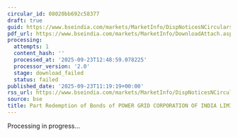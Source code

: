 ```yaml
---
circular_id: 08020bb692c58377
draft: true
guid: https://www.bseindia.com/markets/MarketInfo/DispNoticesNCirculars.aspx?Noticeid={E13B9110-C9EB-456B-966F-3FEED26C4DAE}&noticeno=20250923-19&dt=09/23/2025&icount=19&totcount=55&flag=0
pdf_url: https://www.bseindia.com/markets/MarketInfo/DownloadAttach.aspx?id=20250923-19&attachedId=
processing:
  attempts: 1
  content_hash: ''
  processed_at: '2025-09-23T12:48:59.078225'
  processor_version: '2.0'
  stage: download_failed
  status: failed
published_date: '2025-09-23T11:19:19+00:00'
rss_url: https://www.bseindia.com/markets/MarketInfo/DispNoticesNCirculars.aspx?Noticeid={E13B9110-C9EB-456B-966F-3FEED26C4DAE}&noticeno=20250923-19&dt=09/23/2025&icount=19&totcount=55&flag=0
source: bse
title: Part Redemption of Bonds of POWER GRID CORPORATION OF INDIA LIMITED
---
```


Processing in progress...